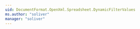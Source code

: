 ```yaml
---
uid: DocumentFormat.OpenXml.Spreadsheet.DynamicFilterValues
ms.author: "soliver"
manager: "soliver"
---
```

